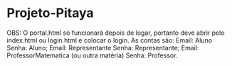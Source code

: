 # Projeto-Pitaya
OBS: O portal.html só funcionará depois de logar, portanto deve abrir pelo index.html ou login.html e colocar o login. 
As contas são: Email: Aluno Senha: Aluno; Email: Representante Senha: Representante; Email: ProfessorMatematica (ou outra matéria) Senha: Professor.
